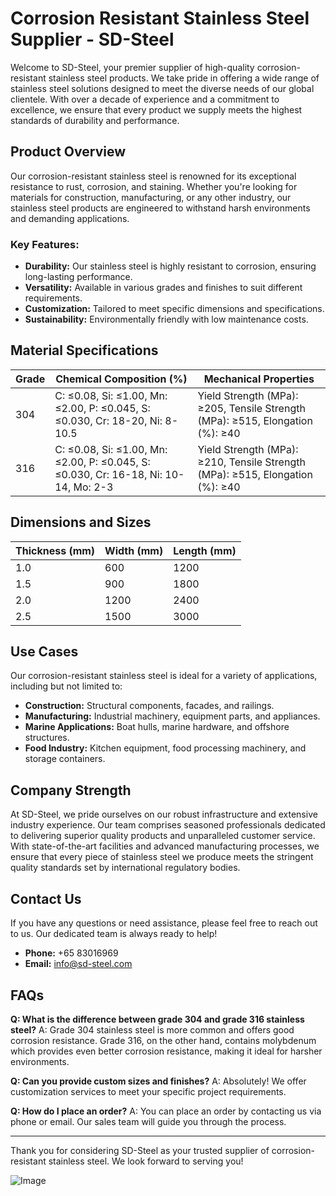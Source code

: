# Corrosion Resistant Stainless Steel Supplier - SD-Steel

Welcome to SD-Steel, your premier supplier of high-quality corrosion-resistant stainless steel products. We take pride in offering a wide range of stainless steel solutions designed to meet the diverse needs of our global clientele. With over a decade of experience and a commitment to excellence, we ensure that every product we supply meets the highest standards of durability and performance.

## Product Overview

Our corrosion-resistant stainless steel is renowned for its exceptional resistance to rust, corrosion, and staining. Whether you're looking for materials for construction, manufacturing, or any other industry, our stainless steel products are engineered to withstand harsh environments and demanding applications. 

### Key Features:
- **Durability:** Our stainless steel is highly resistant to corrosion, ensuring long-lasting performance.
- **Versatility:** Available in various grades and finishes to suit different requirements.
- **Customization:** Tailored to meet specific dimensions and specifications.
- **Sustainability:** Environmentally friendly with low maintenance costs.

## Material Specifications

| Grade | Chemical Composition (%) | Mechanical Properties |
|-------|--------------------------|------------------------|
| 304   | C: ≤0.08, Si: ≤1.00, Mn: ≤2.00, P: ≤0.045, S: ≤0.030, Cr: 18-20, Ni: 8-10.5 | Yield Strength (MPa): ≥205, Tensile Strength (MPa): ≥515, Elongation (%): ≥40 |
| 316    | C: ≤0.08, Si: ≤1.00, Mn: ≤2.00, P: ≤0.045, S: ≤0.030, Cr: 16-18, Ni: 10-14, Mo: 2-3 | Yield Strength (MPa): ≥210, Tensile Strength (MPa): ≥515, Elongation (%): ≥40 |

## Dimensions and Sizes

| Thickness (mm) | Width (mm) | Length (mm) |
|----------------|------------|-------------|
| 1.0            | 600        | 1200        |
| 1.5            | 900        | 1800        |
| 2.0            | 1200       | 2400        |
| 2.5            | 1500       | 3000        |

## Use Cases

Our corrosion-resistant stainless steel is ideal for a variety of applications, including but not limited to:

- **Construction:** Structural components, facades, and railings.
- **Manufacturing:** Industrial machinery, equipment parts, and appliances.
- **Marine Applications:** Boat hulls, marine hardware, and offshore structures.
- **Food Industry:** Kitchen equipment, food processing machinery, and storage containers.

## Company Strength

At SD-Steel, we pride ourselves on our robust infrastructure and extensive industry experience. Our team comprises seasoned professionals dedicated to delivering superior quality products and unparalleled customer service. With state-of-the-art facilities and advanced manufacturing processes, we ensure that every piece of stainless steel we produce meets the stringent quality standards set by international regulatory bodies.

## Contact Us

If you have any questions or need assistance, please feel free to reach out to us. Our dedicated team is always ready to help!

- **Phone:** +65 83016969
- **Email:** info@sd-steel.com

## FAQs

**Q: What is the difference between grade 304 and grade 316 stainless steel?**
A: Grade 304 stainless steel is more common and offers good corrosion resistance. Grade 316, on the other hand, contains molybdenum which provides even better corrosion resistance, making it ideal for harsher environments.

**Q: Can you provide custom sizes and finishes?**
A: Absolutely! We offer customization services to meet your specific project requirements.

**Q: How do I place an order?**
A: You can place an order by contacting us via phone or email. Our sales team will guide you through the process.

---

Thank you for considering SD-Steel as your trusted supplier of corrosion-resistant stainless steel. We look forward to serving you!

![Image](https://github.com/user-attachments/assets/2567258e-e124-4816-932d-1809bd27ef0b)